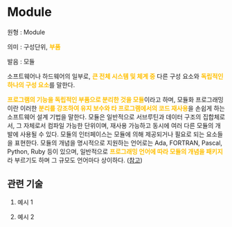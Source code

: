 # Module

원형 : Module

의미  : 구성단위, <span style="color:#FFBF00; font-weight:bold;">부품</span>

발음 : 모듈

소프트웨어나 하드웨어의 일부로, <span style="color:#FFBF00; font-weight:bold;">큰 전체 시스템 및 체계 중</span> 다른 구성 요소와 <span style="color:#FFBF00; font-weight:bold;">독립적인 하나의 구성 요소</span>를 말한다.

<span style="color:#FFBF00; font-weight:bold;">프로그램의 기능을 독립적인 부품으로 분리한 것을 모듈</span>이라고 하며, 모듈화 프로그래밍이란 이러한 <span style="color:#FFBF00; font-weight:bold;">분리를 강조하여 유지 보수와 타 프로그램에서의 코드 재사용</span>을 손쉽게 하는 소프트웨어 설계 기법을 말한다. 모듈은 일반적으로 서브루틴과 데이터 구조의 집합체로서, 그 자체로서 컴파일 가능한 단위이며, 재사용 가능하고 동시에 여러 다른 모듈의 개발에 사용될 수 있다. 모듈의 인터페이스는 모듈에 의해 제공되거나 필요로 되는 요소들을 표현한다. 모듈의 개념을 명시적으로 지원하는 언어로는 Ada, FORTRAN, Pascal, Python, Ruby 등이 있으며, 일반적으로 <span style="color:#FFBF00; font-weight:bold;">프로그래밍 언어에 따라 모듈의 개념을 패키지</span>라 부르기도 하며 그 규모도 언어마다 상이하다.
([참고](https://terms.naver.com/entry.nhn?docId=2835919&cid=40942&categoryId=32830))

## 관련 기술
1. 예시 1

2. 예시 2


